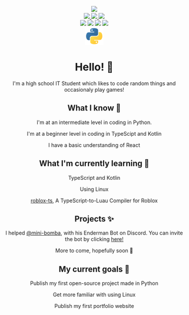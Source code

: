 <div id="header" align="center">
  <div id="container">
    <img src="https://avatars.githubusercontent.com/u/39914183?v=4" width="250"/>
    <div id="socials">
      <a href="https://www.youtube.com/aasd24">
        <img src="https://img.shields.io/badge/YouTube-FF0000?logo=youtube&logoColor=white&style=for-the-badge"/>
      </a>
      <a href="https://www.twitter.com/aasdlive">
        <img src="https://img.shields.io/badge/Twitter-blue?logo=twitter&logoColor=white&style=for-the-badge"/>
      </a>
      <img src="https://img.shields.io/badge/aasd%235006-5865F2?logo=discord&logoColor=white&style=for-the-badge"/>
    </div>
    <div id="language-badges">
      <img src="https://img.shields.io/badge/Polish-Native-blue?style=for-the-badge"/>
      <img src="https://img.shields.io/badge/English-Advanced-blue?style=for-the-badge"/>
      <img src="https://img.shields.io/badge/Russian-Beginner-blue?style=for-the-badge"/>
      <img src="https://img.shields.io/badge/French-Beginner-blue?style=for-the-badge"/>
    </div>
    <div id="tools">
      <img src="icons/python.png", width="50"/>
    </div>
  </div>
</div>

<div id="hero" align="center">
  <h1>Hello! 👋</h1>
  <p>I'm a high school IT Student which likes to code random things and occasionaly play games!<p>

  <h2>What I know 🌳 </h2>
  <p>I'm at an intermediate level in coding in Python.<p>
  <p>I'm at a beginner level in coding in TypeScipt and Kotlin<p>
  <p>I have a basic understanding of React<p>
  
  <h2>What I'm currently learning 🌱 </h2>

  <p>TypeScript and Kotlin</p>
  <p>Using Linux</p>
  <p><a href="https://roblox-ts.com/">roblox-ts</a>, A TypeScript-to-Luau Compiler for Roblox<p>

  <h2>Projects ✨</h2>
  
  <p>
    I helped <a href="https://github.com/mini-bomba">@mini-bomba<a/>, with his Enderman Bot on Discord. You can invite the bot by clicking
    <a href="https://discord.com/oauth2/authorize?client_id=676496144800415746&permissions=8&response_type=code&scope=bot">
      here!
    </a>
  </p>
  
  <p>More to come, hopefully soon 👀<p>
  <h2>My current goals 🏁</h2>

  <p>Publish my first open-source project made in Python</p>
  <p>Get more familiar with using Linux</p>
  <p>Publish my first portfolio website</p>
</div>

<!--
no i'm not deleting this
**aasd24/aasd24** is a ✨ _special_ ✨ repository because its `README.md` (this file) appears on your GitHub profile.

Here are some ideas to get you started:

- 🔭 I’m currently working on ...
- 🌱 I’m currently learning ...
- 👯 I’m looking to collaborate on ...
- 🤔 I’m looking for help with ...
- 💬 Ask me about ...
- 📫 How to reach me: ...
- 😄 Pronouns: ...
- ⚡ Fun fact: ...
-->
